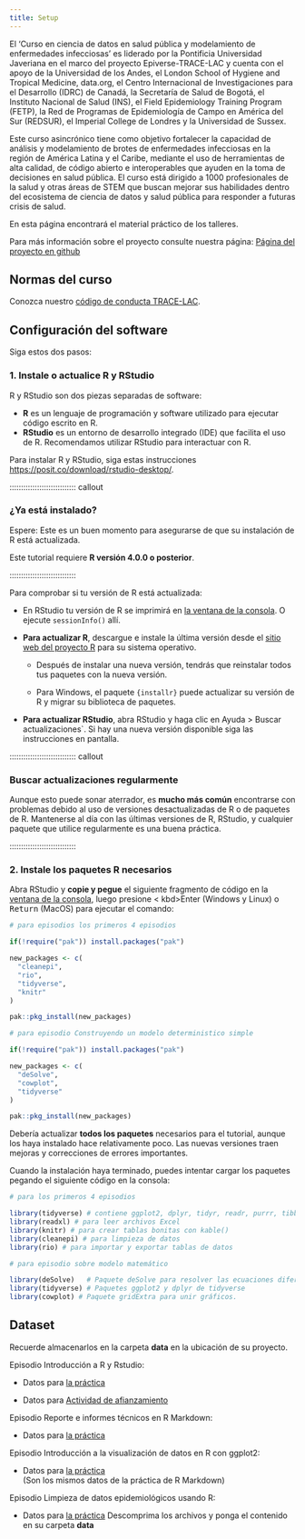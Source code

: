 ```yaml
---
title: Setup
---
```


El ‘Curso en ciencia de datos en salud pública y modelamiento de enfermedades infecciosas’ es liderado por la Pontificia Universidad Javeriana en el marco del proyecto Epiverse-TRACE-LAC y cuenta con el apoyo de la Universidad de los Andes, el London School of Hygiene and Tropical Medicine, data.org, el Centro Internacional de Investigaciones para el Desarrollo (IDRC) de Canadá, la Secretaría de Salud de Bogotá, el Instituto Nacional de Salud (INS), el Field Epidemiology Training Program (FETP), la Red de Programas de Epidemiología de Campo en América del Sur (REDSUR), el Imperial College de Londres y la Universidad de Sussex. 


Este curso asincrónico tiene como objetivo fortalecer la capacidad de análisis y modelamiento de brotes de enfermedades infecciosas en la región de América Latina y el Caribe, mediante el uso de herramientas de alta calidad, de código abierto e interoperables que ayuden en la toma de decisiones en salud pública. El curso está dirigido a 1000 profesionales de la salud y otras áreas de STEM que buscan mejorar sus habilidades dentro del ecosistema de ciencia de datos y salud pública para responder a futuras crisis de salud.

En esta página encontrará el material práctico de los talleres.

Para más información sobre el proyecto consulte nuestra página: [Página del proyecto en github](https://epiverse-trace.github.io/epi-training-kit/)


## Normas del curso

Conozca nuestro [código de conducta TRACE-LAC](https://drive.google.com/file/d/1z9EecMJR0CIyrUI6hzUugS4i9aAgSD-5/view?usp=sharing).

## Configuración del software

Siga estos dos pasos:

### 1. Instale o actualice R y RStudio

R y RStudio son dos piezas separadas de software: 

* **R** es un lenguaje de programación y software utilizado para ejecutar código escrito en R.
* **RStudio** es un entorno de desarrollo integrado (IDE) que facilita el uso de R. Recomendamos utilizar RStudio para interactuar con R. 

Para instalar R y RStudio, siga estas instrucciones <https://posit.co/download/rstudio-desktop/>.

::::::::::::::::::::::::::::: callout

### ¿Ya está instalado? 

Espere: Este es un buen momento para asegurarse de que su instalación de R está actualizada.

Este tutorial requiere **R versión 4.0.0 o posterior**.

:::::::::::::::::::::::::::::

Para comprobar si tu versión de R está actualizada:

- En RStudio tu versión de R se imprimirá en [la ventana de la consola](https://docs.posit.co/ide/user/ide/guide/code/console.html). O ejecute `sessionInfo()` allí.

- **Para actualizar R**, descargue e instale la última versión desde el [sitio web del proyecto R](https://cran.rstudio.com/) para su sistema operativo.

  - Después de instalar una nueva versión, tendrás que reinstalar todos tus paquetes con la nueva versión. 

  - Para Windows, el paquete `{installr}` puede actualizar su versión de R y migrar su biblioteca de paquetes.

- **Para actualizar RStudio**, abra RStudio y haga clic en 
Ayuda > Buscar actualizaciones`. Si hay una nueva versión disponible siga las 
instrucciones en pantalla.

::::::::::::::::::::::::::::: callout

### Buscar actualizaciones regularmente

Aunque esto puede sonar aterrador, es **mucho más común** encontrarse con problemas debido al uso de versiones desactualizadas de R o de paquetes de R. Mantenerse al día con las últimas versiones de R, RStudio, y cualquier paquete que utilice regularmente es una buena práctica.

:::::::::::::::::::::::::::::

### 2. Instale los paquetes R necesarios

<!--
During the tutorial, we will need a number of R packages. Packages contain useful R code written by other people. We will use packages from the [Epiverse-TRACE](https://epiverse-trace.github.io/). 
-->

Abra RStudio y **copie y pegue** el siguiente fragmento de código en la [ventana de la consola](https://docs.posit.co/ide/user/ide/guide/code/console.html), luego presione < kbd>Enter</kbd> (Windows y Linux) o <kbd>Return</kbd> (MacOS) para ejecutar el comando:

```r
# para episodios los primeros 4 episodios

if(!require("pak")) install.packages("pak")

new_packages <- c(
  "cleanepi",
  "rio",
  "tidyverse",
  "knitr"
)

pak::pkg_install(new_packages)
```

```r
# para episodio Construyendo un modelo deterministico simple

if(!require("pak")) install.packages("pak")

new_packages <- c(
  "deSolve",
  "cowplot",
  "tidyverse"
)

pak::pkg_install(new_packages)
```

Debería actualizar **todos los paquetes** necesarios para el tutorial, aunque los haya instalado hace relativamente poco. Las nuevas versiones traen mejoras y correcciones de errores importantes.

Cuando la instalación haya terminado, puedes intentar cargar los paquetes pegando el siguiente código en la consola:

```r
# para los primeros 4 episodios

library(tidyverse) # contiene ggplot2, dplyr, tidyr, readr, purrr, tibble
library(readxl) # para leer archivos Excel
library(knitr) # para crear tablas bonitas con kable()
library(cleanepi) # para limpieza de datos
library(rio) # para importar y exportar tablas de datos
```

```r
# para episodio sobre modelo matemático

library(deSolve)   # Paquete deSolve para resolver las ecuaciones diferenciales
library(tidyverse) # Paquetes ggplot2 y dplyr de tidyverse
library(cowplot) # Paquete gridExtra para unir gráficos.
```

## Dataset

Recuerde almacenarlos en la carpeta **data** en la ubicación de su proyecto.

Episodio Introducción a R y Rstudio:  

- Datos para [la práctica](https://raw.githubusercontent.com/TRACE-LAC/TRACE-LAC-data/main/datos_covid.xlsx)   

- Datos para [Actividad de afianzamiento](https://github.com/TRACE-LAC/TRACE-LAC-data/raw/refs/heads/main/otros/datos_limpios_covid.RDS) 

Episodio Reporte e informes técnicos en R Markdown:  
 
- Datos para [la práctica](https://github.com/TRACE-LAC/TRACE-LAC-data/blob/main/otros/muestra_covid.RDS?raw=true)    
 
Episodio Introducción a la visualización de datos en R con ggplot2:

- Datos para [la práctica](https://github.com/TRACE-LAC/TRACE-LAC-data/blob/main/otros/muestra_covid.RDS?raw=true)   
(Son los mismos datos de la práctica de R Markdown)

Episodio Limpieza de datos epidemiológicos usando R:

- Datos para [la práctica](https://github.com/TRACE-LAC/TRACE-LAC-data/raw/main/data_limpieza.zip) Descomprima los archivos y ponga el contenido en su carpeta **data**
